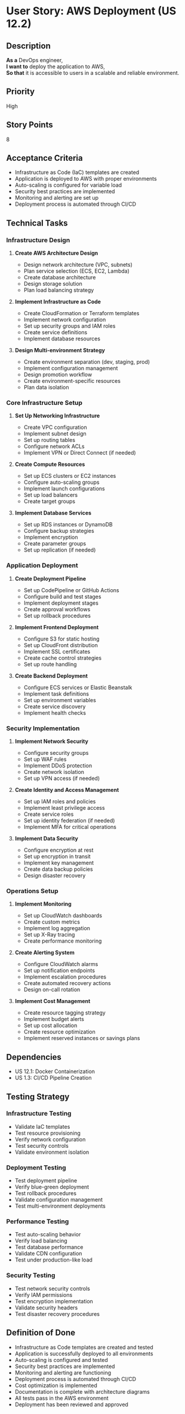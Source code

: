 # User Story: AWS Deployment (US 12.2)

## Description
**As a** DevOps engineer,  
**I want to** deploy the application to AWS,  
**So that** it is accessible to users in a scalable and reliable environment.

## Priority
High

## Story Points
8

## Acceptance Criteria
- Infrastructure as Code (IaC) templates are created
- Application is deployed to AWS with proper environments
- Auto-scaling is configured for variable load
- Security best practices are implemented
- Monitoring and alerting are set up
- Deployment process is automated through CI/CD

## Technical Tasks

### Infrastructure Design
1. **Create AWS Architecture Design**
   - Design network architecture (VPC, subnets)
   - Plan service selection (ECS, EC2, Lambda)
   - Create database architecture
   - Design storage solution
   - Plan load balancing strategy

2. **Implement Infrastructure as Code**
   - Create CloudFormation or Terraform templates
   - Implement network configuration
   - Set up security groups and IAM roles
   - Create service definitions
   - Implement database resources

3. **Design Multi-environment Strategy**
   - Create environment separation (dev, staging, prod)
   - Implement configuration management
   - Design promotion workflow
   - Create environment-specific resources
   - Plan data isolation

### Core Infrastructure Setup
1. **Set Up Networking Infrastructure**
   - Create VPC configuration
   - Implement subnet design
   - Set up routing tables
   - Configure network ACLs
   - Implement VPN or Direct Connect (if needed)

2. **Create Compute Resources**
   - Set up ECS clusters or EC2 instances
   - Configure auto-scaling groups
   - Implement launch configurations
   - Set up load balancers
   - Create target groups

3. **Implement Database Services**
   - Set up RDS instances or DynamoDB
   - Configure backup strategies
   - Implement encryption
   - Create parameter groups
   - Set up replication (if needed)

### Application Deployment
1. **Create Deployment Pipeline**
   - Set up CodePipeline or GitHub Actions
   - Configure build and test stages
   - Implement deployment stages
   - Create approval workflows
   - Set up rollback procedures

2. **Implement Frontend Deployment**
   - Configure S3 for static hosting
   - Set up CloudFront distribution
   - Implement SSL certificates
   - Create cache control strategies
   - Set up route handling

3. **Create Backend Deployment**
   - Configure ECS services or Elastic Beanstalk
   - Implement task definitions
   - Set up environment variables
   - Create service discovery
   - Implement health checks

### Security Implementation
1. **Implement Network Security**
   - Configure security groups
   - Set up WAF rules
   - Implement DDoS protection
   - Create network isolation
   - Set up VPN access (if needed)

2. **Create Identity and Access Management**
   - Set up IAM roles and policies
   - Implement least privilege access
   - Create service roles
   - Set up identity federation (if needed)
   - Implement MFA for critical operations

3. **Implement Data Security**
   - Configure encryption at rest
   - Set up encryption in transit
   - Implement key management
   - Create data backup policies
   - Design disaster recovery

### Operations Setup
1. **Implement Monitoring**
   - Set up CloudWatch dashboards
   - Create custom metrics
   - Implement log aggregation
   - Set up X-Ray tracing
   - Create performance monitoring

2. **Create Alerting System**
   - Configure CloudWatch alarms
   - Set up notification endpoints
   - Implement escalation procedures
   - Create automated recovery actions
   - Design on-call rotation

3. **Implement Cost Management**
   - Create resource tagging strategy
   - Implement budget alerts
   - Set up cost allocation
   - Create resource optimization
   - Implement reserved instances or savings plans

## Dependencies
- US 12.1: Docker Containerization
- US 1.3: CI/CD Pipeline Creation

## Testing Strategy

### Infrastructure Testing
- Validate IaC templates
- Test resource provisioning
- Verify network configuration
- Test security controls
- Validate environment isolation

### Deployment Testing
- Test deployment pipeline
- Verify blue-green deployment
- Test rollback procedures
- Validate configuration management
- Test multi-environment deployments

### Performance Testing
- Test auto-scaling behavior
- Verify load balancing
- Test database performance
- Validate CDN configuration
- Test under production-like load

### Security Testing
- Test network security controls
- Verify IAM permissions
- Test encryption implementation
- Validate security headers
- Test disaster recovery procedures

## Definition of Done
- Infrastructure as Code templates are created and tested
- Application is successfully deployed to all environments
- Auto-scaling is configured and tested
- Security best practices are implemented
- Monitoring and alerting are functioning
- Deployment process is automated through CI/CD
- Cost optimization is implemented
- Documentation is complete with architecture diagrams
- All tests pass in the AWS environment
- Deployment has been reviewed and approved
